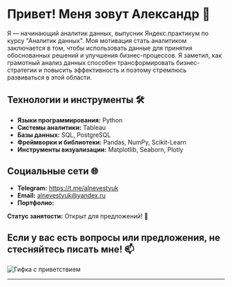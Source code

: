 # Привет! Меня зовут Александр 👋

Я — начинающий аналитик данных, выпусник Яндекс.практикум по курсу "Аналитик данных". Моя мотивация стать аналитиком заключается в том, чтобы использовать данные для принятия обоснованных решений и улучшения бизнес-процессов. Я заметил, как грамотный анализ данных способен трансформировать бизнес-стратегии и повысить эффективность и поэтому стремлюсь развиваться в этой области.

## Технологии и инструменты 🛠️

- **Языки программирования:** Python
- **Системы аналитики:**  Tableau
- **Базы данных:** SQL, PostgreSQL
- **Фреймворки и библиотеки:** Pandas, NumPy, Scikit-Learn
- **Инструменты визуализации:** Matplotlib, Seaborn, Plotly

## Социальные сети 🌐

- **Telegram:** https://t.me/alnevestyuk
- **Email:** alnevestyuk@yandex.ru
- **Портфолио:** 

**Статус занятости:** Открыт для предложений! 🚀

## Если у вас есть вопросы или предложения, не стесняйтесь писать мне! 📫

![Гифка с приветствием](https://media.giphy.com/media/3o7buirYw8z4Q0qY9G/giphy.gif)




---
